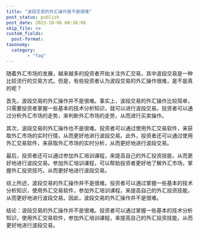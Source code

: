 ```yaml
---
title: "波段交易的外汇操作是不是很难"
post_status: publish
post_date: 2023-10-06 00:38:08
skip_file: no
custom_fields: 
  post-format: 
taxonomy:
  category:
        - "faq"
---
```


随着外汇市场的发展，越来越多的投资者开始关注外汇交易，其中波段交易是一种比较流行的交易方式。但是，有些投资者认为波段交易的外汇操作很难，是不是真的呢？

首先，波段交易的外汇操作并不是很难。事实上，波段交易的外汇操作比较简单，只需要投资者掌握一些基本的技术分析知识，就可以进行波段交易。投资者可以通过分析外汇市场的走势，来判断外汇市场的走势，从而进行买卖操作。

其次，波段交易的外汇操作也不是很难。投资者可以通过使用外汇交易软件，来获取外汇市场的实时行情，从而更好地进行波段交易。此外，投资者还可以通过使用外汇交易软件，来获取外汇市场的实时分析，从而更好地进行波段交易。

最后，投资者还可以通过参加外汇培训课程，来提高自己的外汇投资技能，从而更好地进行波段交易。参加外汇培训课程，可以帮助投资者更好地了解外汇市场，掌握外汇投资技巧，从而更好地进行波段交易。

综上所述，波段交易的外汇操作并不是很难。投资者可以通过掌握一些基本的技术分析知识，使用外汇交易软件，参加外汇培训课程，来提高自己的外汇投资技能，从而更好地进行波段交易。因此，波段交易的外汇操作并不是很难。

结论：波段交易的外汇操作并不是很难。投资者可以通过掌握一些基本的技术分析知识，使用外汇交易软件，参加外汇培训课程，来提高自己的外汇投资技能，从而更好地进行波段交易。
